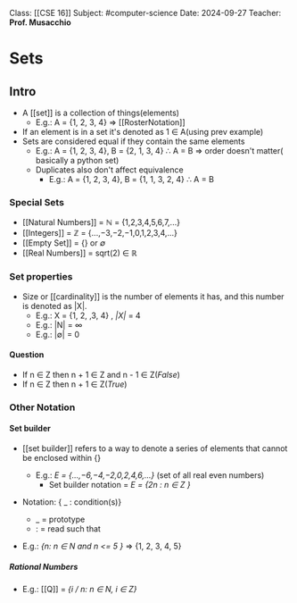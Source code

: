 Class: [[CSE 16]]
Subject: #computer-science 
Date: 2024-09-27
Teacher: **Prof. Musacchio**

# Sets
## Intro
- A  [[set]] is a collection of things(elements)
	- E.g.: A =  {1, 2, 3, 4} => [[RosterNotation]]
- If an element is in a set it's denoted as 1 ∈ A(using prev example)
- Sets are considered equal if they contain the same elements
	- E.g.: A = {1, 2, 3, 4}, B = {2, 1, 3, 4} ∴ A = B => order doesn't matter( basically a python set)
	- Duplicates also don't affect equivalence
		- E.g.: A = {1, 2, 3, 4}, B = {1, 1, 3, 2, 4} ∴ A = B
### Special Sets
- [[Natural Numbers]]  = ℕ = {1,2,3,4,5,6,7,...}
- [[Integers]] = ℤ = {...,−3,−2,−1,0,1,2,3,4,...}
- [[Empty Set]] = {} or *∅*
- [[Real Numbers]] = sqrt(2) ∈ ℝ

### Set properties
- Size or [[cardinality]] is the number of elements it has, and this number is denoted as |X|.
	- E.g.: X = {1, 2, ,3, 4} , *|X|* = 4
	- E.g.: |N| = ∞
	- E.g.: |∅| = 0
#### Question
- If n ∈ Z then n + 1 ∈ Z and n - 1 ∈ Z(*False*)
- If n ∈ Z then n + 1 ∈ Z(*True*)

### Other Notation
#### Set builder
- [[set builder]] refers to a way to denote a series of elements that cannot be enclosed within {}
	- E.g.: *E = {...,−6,−4,−2,0,2,4,6,...}* (set of all real even numbers)
		- Set builder notation = *E = {2n : n ∈ Z }*
- Notation: { _ : condition(s)}
	- _  = prototype
	- : = read such that
	
- E.g.: *{n: n ∈ N and n <= 5 }* => {1, 2, 3, 4, 5}

##### Rational Numbers
- E.g.: [[Q]] = *{i / n: n ∈ N, i ∈ Z}*